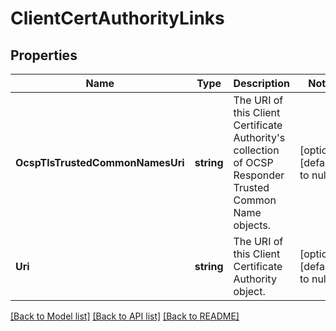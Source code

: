 # ClientCertAuthorityLinks

## Properties
Name | Type | Description | Notes
------------ | ------------- | ------------- | -------------
**OcspTlsTrustedCommonNamesUri** | **string** | The URI of this Client Certificate Authority&#x27;s collection of OCSP Responder Trusted Common Name objects. | [optional] [default to null]
**Uri** | **string** | The URI of this Client Certificate Authority object. | [optional] [default to null]

[[Back to Model list]](../README.md#documentation-for-models) [[Back to API list]](../README.md#documentation-for-api-endpoints) [[Back to README]](../README.md)

